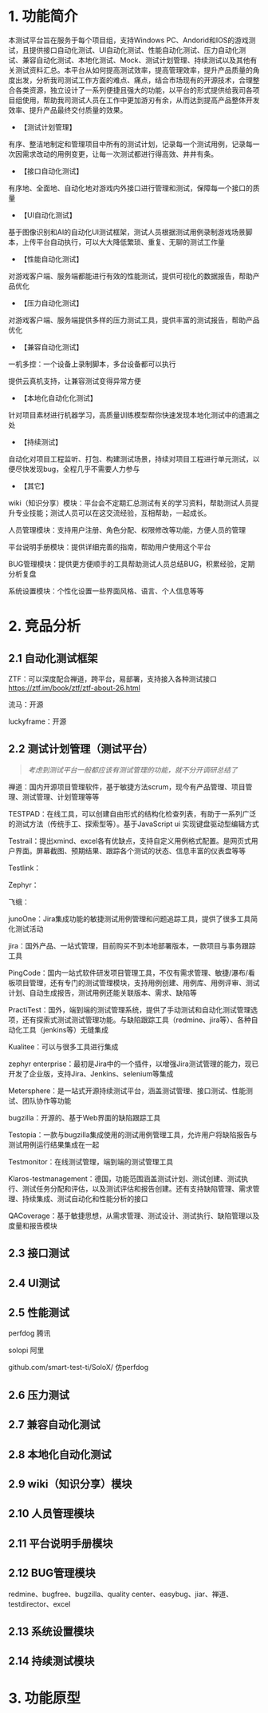 # 1. 功能简介

本测试平台旨在服务于每个项目组，支持Windows PC、Andorid和IOS的游戏测试，且提供接口自动化测试、UI自动化测试、性能自动化测试、压力自动化测试、兼容自动化测试、本地化测试、Mock、测试计划管理、持续测试以及其他有关测试资料汇总。本平台从如何提高测试效率，提高管理效率，提升产品质量的角度出发，分析我司测试工作方面的难点、痛点，结合市场现有的开源技术，合理整合各类资源，独立设计了一系列便捷且强大的功能，以平台的形式提供给我司各项目组使用，帮助我司测试人员在工作中更加游刃有余，从而达到提高产品整体开发效率、提升产品最终交付质量的效果。

+ 【测试计划管理】

有序、整洁地制定和管理项目中所有的测试计划，记录每一个测试用例，记录每一次因需求改动的用例变更，让每一次测试都进行得高效、井井有条。

+ 【接口自动化测试】

有序地、全面地、自动化地对游戏内外接口进行管理和测试，保障每一个接口的质量

+ 【UI自动化测试】

基于图像识别和AI的自动化UI测试框架，测试人员根据测试用例录制游戏场景脚本，上传平台自动执行，可以大大降低繁琐、重复、无聊的测试工作量

+ 【性能自动化测试】

对游戏客户端、服务端都能进行有效的性能测试，提供可视化的数据报告，帮助产品优化

+ 【压力自动化测试】

对游戏客户端、服务端提供多样的压力测试工具，提供丰富的测试报告，帮助产品优化

+ 【兼容自动化测试】

一机多控：一个设备上录制脚本，多台设备都可以执行

提供云真机支持，让兼容测试变得异常方便

+ 【本地化自动化化测试】

针对项目素材进行机器学习，高质量训练模型帮你快速发现本地化测试中的遗漏之处

+ 【持续测试】

自动化对项目工程监听、打包、构建测试场景，持续对项目工程进行单元测试，以便尽快发现bug，全程几乎不需要人力参与

+ 【其它】

wiki（知识分享）模块：平台会不定期汇总测试有关的学习资料，帮助测试人员提升专业技能；测试人员可以在这交流经验，互相帮助，一起成长。

人员管理模块：支持用户注册、角色分配、权限修改等功能，方便人员的管理

平台说明手册模块：提供详细完善的指南，帮助用户使用这个平台

BUG管理模块：提供更方便顺手的工具帮助测试人员总结BUG，积累经验，定期分析复盘

系统设置模块：个性化设置一些界面风格、语言、个人信息等等

# 2. 竞品分析

## 2.1 自动化测试框架

ZTF：可以深度配合禅道，跨平台，易部署，支持接入各种测试接口 https://ztf.im/book/ztf/ztf-about-26.html

流马：开源

luckyframe：开源



## 2.2 测试计划管理（测试平台）

>  *考虑到测试平台一般都应该有测试管理的功能，就不分开调研总结了*

禅道：国内开源项目管理软件，基于敏捷方法scrum，现今有产品管理、项目管理、测试管理、计划管理等等

TESTPAD：在线工具，可以创建自由形式的结构化检查列表，有助于一系列广泛的测试方法（传统手工、探索型等）。基于JavaScript ui 实现键盘驱动型编辑方式

Testrail：提出xmind、excel各有优缺点，支持自定义用例格式配置。是网页式用户界面。屏幕截图、预期结果、跟踪各个测试的状态、信息丰富的仪表盘等等

Testlink：

Zephyr：

飞蛾：

junoOne：Jira集成功能的敏捷测试用例管理和问题追踪工具，提供了很多工具简化测试活动

jira：国外产品、一站式管理，目前购买不到本地部署版本，一款项目与事务跟踪工具

PingCode：国内一站式软件研发项目管理工具，不仅有需求管理、敏捷/瀑布/看板项目管理，还有专门的测试管理模块，支持用例创建、用例库、用例评审、测试计划、自动生成报告，测试用例还能关联版本、需求、缺陷等

PractiTest：国外，端到端的测试管理系统，提供了手动测试和自动化测试管理选项，还有探索式测试测试管理功能。与缺陷跟踪工具（redmine、jira等）、各种自动化工具（jenkins等）无缝集成

Kualitee：可以与很多工具进行集成

zephyr enterprise：最初是Jira中的一个插件，以增强Jira测试管理的能力，现已开发了企业版，支持Jira、Jenkins、selenium等集成

Metersphere：是一站式开源持续测试平台，涵盖测试管理、接口测试、性能测试、团队协作等功能

bugzilla：开源的、基于Web界面的缺陷跟踪工具

Testopia：一款与bugzilla集成使用的测试用例管理工具，允许用户将缺陷报告与测试用例运行结果集成在一起

Testmonitor：在线测试管理，端到端的测试管理工具

Klaros-testmanagement：德国，功能范围涵盖测试计划、测试创建、测试执行、测试任务分配和评估，以及测试评估和报告创建。还有支持缺陷管理、需求管理、持续集成、测试自动化和性能分析的接口

QACoverage：基于敏捷思想，从需求管理、测试设计、测试执行、缺陷管理以及度量和报告模块



## 2.3 接口测试

## 2.4 UI测试

## 2.5 性能测试

perfdog 腾讯

solopi 阿里

github.com/smart-test-ti/SoloX/ 仿perfdog





## 2.6 压力测试

## 2.7 兼容自动化测试

## 2.8 本地化自动化测试

## 2.9 wiki（知识分享）模块

## 2.10 人员管理模块

## 2.11 平台说明手册模块

## 2.12 BUG管理模块

redmine、bugfree、bugzilla、quality center、easybug、jiar、禅道、testdirector、excel

## 2.13 系统设置模块

## 2.14 持续测试模块



# 3. 功能原型



